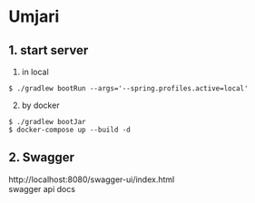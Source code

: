 # Umjari

## 1. start server
   1. in local
   
    $ ./gradlew bootRun --args='--spring.profiles.active=local'
   2. by docker
   
    $ ./gradlew bootJar
    $ docker-compose up --build -d

## 2. Swagger
   http://localhost:8080/swagger-ui/index.html
   <br/>
   swagger api docs
